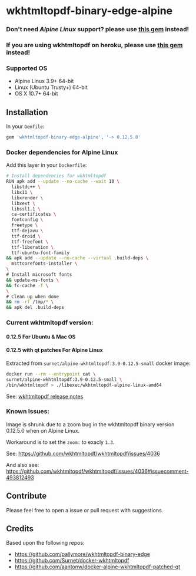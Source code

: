# wkhtmltopdf-binary-edge-alpine

### Don't need *Alpine Linux* support? please use [this gem](https://github.com/pallymore/wkhtmltopdf-binary-edge) instead!
### If you are using wkhtmltopdf on heroku, please use [this gem](https://github.com/rposborne/wkhtmltopdf-heroku) instead!

### Supported OS
* Alpine Linux 3.9+       64-bit
* Linux (Ubuntu Trusty+)	64-bit
* OS X 10.7+              64-bit

## Installation
In your `Gemfile`:
```ruby
gem 'wkhtmltopdf-binary-edge-alpine', '~> 0.12.5.0'
```
### Docker dependencies for Alpine Linux 
Add this layer in your `Dockerfile`:
```bash
# Install dependencies for wkhtmltopdf
RUN apk add --update --no-cache --wait 10 \
  libstdc++ \
  libx11 \
  libxrender \
  libxext \
  libssl1.1 \
  ca-certificates \
  fontconfig \
  freetype \
  ttf-dejavu \
  ttf-droid \
  ttf-freefont \
  ttf-liberation \
  ttf-ubuntu-font-family
&& apk add --update --no-cache --virtual .build-deps \
  msttcorefonts-installer \
\
# Install microsoft fonts
&& update-ms-fonts \
&& fc-cache -f \
\
# Clean up when done
&& rm -rf /tmp/* \
&& apk del .build-deps
```
### Current wkhtmltopdf version:
#### 0.12.5 For Ubuntu & Mac OS
#### 0.12.5 with qt patches For Alpine Linux
Extracted from `surnet/alpine-wkhtmltopdf:3.9-0.12.5-small` docker image:
```bash
docker run --rm --entrypoint cat \
surnet/alpine-wkhtmltopdf:3.9-0.12.5-small \
/bin/wkhtmltopdf > ./libexec/wkhtmltopdf-alpine-linux-amd64
```
See: [wkhtmltopdf release notes](https://github.com/wkhtmltopdf/wkhtmltopdf/releases/tag/0.12.5)

### Known Issues:
Image is shrunk due to a zoom bug in the wkhtmltopdf binary version 0.12.5.0 when on Alpine Linux.

Workaround is to set the `zoom:` to exacly `1.3`.

See: https://github.com/wkhtmltopdf/wkhtmltopdf/issues/4036

And also see: https://github.com/wkhtmltopdf/wkhtmltopdf/issues/4036#issuecomment-493812493

## Contribute

Please feel free to open a issue or pull request with suggestions.

## Credits

Based upon the following repos:
- https://github.com/pallymore/wkhtmltopdf-binary-edge
- https://github.com/Surnet/docker-wkhtmltopdf
- https://github.com/aantonw/docker-alpine-wkhtmltopdf-patched-qt
